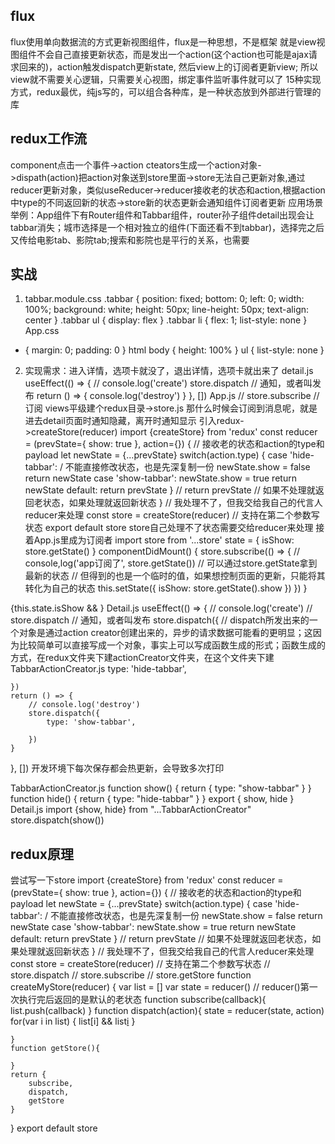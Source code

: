 <!--
 * @Author: yuzihan yuzihanyuzihan@163.com
 * @Date: 2022-05-28 09:16:44
 * @LastEditors: yuzihan yuzihanyuzihan@163.com
 * @LastEditTime: 2022-05-28 15:04:05
 * @FilePath: /fe_interview/react/redux.md
 * @Description: 这是默认设置,请设置`customMade`, 打开koroFileHeader查看配置 进行设置: https://github.com/OBKoro1/koro1FileHeader/wiki/%E9%85%8D%E7%BD%AE
-->
## flux
flux使用单向数据流的方式更新视图组件，flux是一种思想，不是框架
就是view视图组件不会自己直接更新状态，而是发出一个action(这个action也可能是ajax请求回来的)，action触发dispatch更新state, 然后view上的订阅者更新view; 所以view就不需要关心逻辑，只需要关心视图，绑定事件监听事件就可以了
15种实现方式，redux最优，纯js写的，可以组合各种库，是一种状态放到外部进行管理的库
## redux工作流
component点击一个事件->action cteators生成一个action对象->dispath(action)把action对象送到store里面->store无法自己更新对象,通过reducer更新对象，类似useReducer->reducer接收老的状态和action,根据action中type的不同返回新的状态->store新的状态更新会通知组件订阅者更新
应用场景举例：App组件下有Router组件和Tabbar组件，router孙子组件detail出现会让tabbar消失；城市选择是一个相对独立的组件(下面还看不到tabbar)，选择完之后又传给电影tab、影院tab;搜索和影院也是平行的关系，也需要
## 实战
1. tabbar.module.css
.tabbar {
    position: fixed;
    bottom: 0;
    left: 0;
    width: 100%;
    background: white;
    height: 50px;
    line-height: 50px;
    text-align: center
}
.tabbar ul {
    display: flex
}
.tabbar li {
    flex: 1;
    list-style: none
}
App.css
* {
    margin: 0;
    padding: 0
}
html body {
    height: 100%
}
ul {
    list-style: none
}
2. 实现需求：进入详情，选项卡就没了，退出详情，选项卡就出来了
detail.js
useEffect(() => {
    // console.log('create')
    store.dispatch // 通知，或者叫发布
    return () => {
        console.log('destroy')
    }
}, [])
App.js
// store.subscribe // 订阅
views平级建个redux目录->store.js
那什么时候会订阅到消息呢，就是进去detail页面时通知隐藏，离开时通知显示
引入redux->createStore(reducer)
import {createStore} from 'redux'
const reducer = (prevState={ show: true }, action={}) { // 接收老的状态和action的type和payload
    let newState = {...prevState}
    switch(action.type) {
        case 'hide-tabbar':
            / 不能直接修改状态，也是先深复制一份
            newState.show = false
            return newState
        case 'show-tabbar':
            newState.show = true
            return newState
        default:
            return prevState
    }
    // return prevState // 如果不处理就返回老状态，如果处理就返回新状态
}
// 我处理不了，但我交给我自己的代言人reducer来处理
const store = createStore(reducer) // 支持在第二个参数写状态
export default store
store自己处理不了状态需要交给reducer来处理
接着App.js里成为订阅者
import store from '...store'
state = {
    isShow: store.getState()
}
componentDidMount() {
    store.subscribe(() => {
        // console,log('app订阅了', store.getState()) // 可以通过store.getState拿到最新的状态
        // 但得到的也是一个临时的值，如果想控制页面的更新，只能将其转化为自己的状态
        this.setState({
            isShow: store.getState().show
        })
    })
}
<MRouter>
    {this.state.isShow && <TabBar />}
</MRouter>
Detail.js
useEffect(() => {
    // console.log('create')
    // store.dispatch // 通知，或者叫发布
    store.dispatch({ // dispatch所发出来的一个对象是通过action creator创建出来的，异步的请求数据可能看的更明显；这因为比较简单可以直接写成一个对象，事实上可以写成函数生成的形式；函数生成的方式，在redux文件夹下建actionCreator文件夹，在这个文件夹下建TabbarActionCreator.js
        type: 'hide-tabbar',
        
    })
    return () => {
        // console.log('destroy')
        store.dispatch({
            type: 'show-tabbar',
            
        })
    }
}, [])
开发环境下每次保存都会热更新，会导致多次打印

TabbarActionCreator.js
function show() {
    return {
        type: "show-tabbar"
    }
}
function hide() {
    return {
        type: "hide-tabbar"
    }
}
export { show, hide }
Detail.js
import {show, hide} from "...TabbarActionCreator"
store.dispatch(show())
## redux原理
尝试写一下store
import {createStore} from 'redux'
const reducer = (prevState={ show: true }, action={}) { // 接收老的状态和action的type和payload
    let newState = {...prevState}
    switch(action.type) {
        case 'hide-tabbar':
            / 不能直接修改状态，也是先深复制一份
            newState.show = false
            return newState
        case 'show-tabbar':
            newState.show = true
            return newState
        default:
            return prevState
    }
    // return prevState // 如果不处理就返回老状态，如果处理就返回新状态
}
// 我处理不了，但我交给我自己的代言人reducer来处理
const store = createStore(reducer) // 支持在第二个参数写状态
// store.dispatch
// store.subscribe
// store.getStore
function createMyStore(reducer) {
    var list = []
    var state = reducer() // reducer()第一次执行完后返回的是默认的老状态
    function subscribe(callback){
        list.push(callback)
    }
    function dispatch(action){
        state = reducer(state, action)
        for(var i in list) {
            list[i] && list[i]()
        }

    }
    function getStore(){

    }
    return {
        subscribe,
        dispatch,
        getStore
    }
}
export default store
